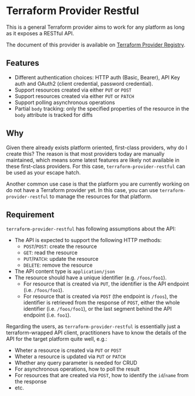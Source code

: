 # Terraform Provider Restful

This is a general Terraform provider aims to work for any platform as long as it exposes a RESTful API.

The document of this provider is available on [Terraform Provider Registry](https://registry.terraform.io/providers/magodo/restful/latest/docs).

## Features

- Different authentication choices: HTTP auth (Basic, Bearer), API Key auth and OAuth2 (client credential, password credential).
- Support resources created via either `PUT` or `POST`
- Support resources created via either `PUT` or `PATCH`
- Support polling asynchronous operations
- Partial `body` tracking: only the specified properties of the resource in the `body` attribute is tracked for diffs

## Why

Given there already exists platform oriented, first-class providers, why do I create this? The reason is that most providers today are manually maintained, which means some latest features are likely not available in these first-class providers. For this case, `terraform-provider-restful` can be used as your escape hatch.

Another common use case is that the platform you are currently working on do not have a Terraform provider yet. In this case, you can use `terraform-provider-restful` to manage the resources for that platform.

## Requirement

`terraform-provider-restful` has following assumptions about the API:

- The API is expected to support the following HTTP methods:
    - `POST`/`POST`: create the resource
    - `GET`: read the resource
    - `PUT`/`PATCH`: update the resource
    - `DELETE`: remove the resource
- The API content type is `application/json`
- The resource should have a unique identifier (e.g. `/foos/foo1`).
    - For resource that is created via `PUT`, the identifier is the API endpoint (i.e. `/foos/foo1`).
    - For resource that is created via `POST` (the endpoint is `/foos`), the identifier is retrieved from the response of `POST`, either the whole identifier (i.e. `/foos/foo1`), or the last segment behind the API endpoint (i.e. `foo1`).

Regarding the users, as `terraform-provider-restful` is essentially just a terraform-wrapped API client, practitioners have to know the details of the API for the target platform quite well, e.g.:

- Wheter a resource is created via `PUT` or `POST`
- Wheter a resource is updated via `PUT` or `PATCH`
- Whether any query parameter is needed for CRUD
- For asynchronous operations, how to poll the result 
- For resources that are created via `POST`, how to identify the `id`/`name` from the response
- etc.
